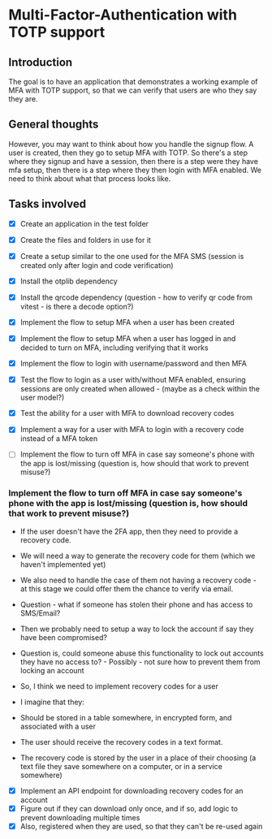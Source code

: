 # Multi-Factor-Authentication with TOTP support

## Introduction

The goal is to have an application that demonstrates a working example of MFA with TOTP support, so that we can verify that users are who they say they are.

## General thoughts

However, you may want to think about how you handle the signup flow. A user is created, then they go to setup MFA with TOTP. So there's a step where they signup and have a session, then there is a step were they have mfa setup, then there is a step where they then login with MFA enabled. We need to think about what that process looks like.


## Tasks involved

- [x] Create an application in the test folder
- [x] Create the files and folders in use for it
- [x] Create a setup similar to the one used for the MFA SMS (session is created only after login and code verification)
- [x] Install the otplib dependency
- [x] Install the qrcode dependency (question - how to verify qr code from vitest - is there a decode option?)
- [x] Implement the flow to setup MFA when a user has been created
- [x] Implement the flow to setup MFA when a user has logged in and decided to turn on MFA, including verifying that it works
- [x] Implement the flow to login with username/password and then MFA
- [x] Test the flow to login as a user with/without MFA enabled, ensuring sessions are only created when allowed - (maybe as a check within the user model?)
- [x] Test the ability for a user with MFA to download recovery codes
- [x] Implement a way for a user with MFA to login with a recovery code instead of a MFA token
- [ ] Implement the flow to turn off MFA in case say someone's phone with the app is lost/missing (question is, how should that work to prevent misuse?)


### Implement the flow to turn off MFA in case say someone's phone with the app is lost/missing (question is, how should that work to prevent misuse?)

- If the user doesn't have the 2FA app, then they need to provide a recovery code.
- We will need a way to generate the recovery code for them (which we haven't implemented yet)
- We also need to handle the case of them not having a recovery code - at this stage we could 
  offer them the chance to verify via email.
- Question - what if someone has stolen their phone and has access to SMS/Email?
- Then we probably need to setup a way to lock the account if say they have been compromised?
- Question is, could someone abuse this functionality to lock out accounts they have no access to? - Possibly - not sure how to prevent them from locking an account


- So, I think we need to implement recovery codes for a user
- I imagine that they:

- Should be stored in a table somewhere, in encrypted form, and associated with a user
- The user should receive the recovery codes in a text format.
- The recovery code is stored by the user in a place of their choosing (a text file they save somewhere on a computer, or in a service somewhere)

- [x] Implement an API endpoint for downloading recovery codes for an account
- [x] Figure out if they can download only once, and if so, add logic to prevent downloading multiple times
- [x] Also, registered when they are used, so that they can't be re-used again